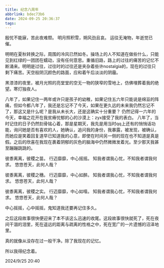 ```yaml
---
title: 纪念八周年
abbrlink: bdec73b6
date: 2024-09-25 20:36:37
tags:
---
```


殷忧不能寐，苦此夜难颓。
明月照积雪，朔风劲且哀。
运往无淹物，年逝觉已催。

明明在夏秋转换之际，周围的冷风已然如冬。操场上的人不知道在做些什么，只能见到红绿的一团团在蠕动，没有任何意思。重循旧路，路上的过往的痛苦的记忆不断涌来。明明是过往，过往时的过往还是夹杂着些许nostalgia的，现在的过往只剩下痛苦。天空般阴沉颜色的路面，应和着午后淡淡的阴霾。

黑漆漆的夜里，被月光照的亮堂堂的空无一物的狭窄的雪地上，仿佛埋葬着我的绝望。寒灯独夜人。

八年了，如果记住一两年或许只是孩子的幼稚，如果记住五六年只能说是绵亘的阵痛，但如今都八年了，我还是忘记不了今天，如果在更久远的未来我仍然忘记不了，那这又是什么呢？是我从未长大，还是这确实十分重要？
仍然记得一六年的今天，幸福之花开在我贫瘠忧郁的心的沙漠上：zyx接受了我的表白。
八年了，当时记住的日子仍然刻骨铭心着，那是星期天，我先是用当时qq上还有的悄悄话功能，询问她是否有喜欢的人，她确认，追问我的身份，我暴露，被发现，被确认，而她应是笑着回复道早已知道我的心意，即使在时间另一侧的现在也不知道是真是假。之后的欣喜在我现在裹着阴郁的灰色的脑海中仍然微微发着光。至少那天我甚至蹦蹦跳跳的。

彼黍离离，彼稷之苗。
行迈靡靡，中心摇摇。
知我者谓我心忧，不知我者谓我何求。
悠悠苍天，此何人哉？

彼黍离离，彼稷之穗。
行迈靡靡，中心如醉。
知我者谓我心忧，不知我者谓我何求。
悠悠苍天，此何人哉？

彼黍离离，彼稷之实。
行迈靡靡，中心如噎。
知我者谓我心忧，不知我者谓我何求。
悠悠苍天，此何人哉？

中心摇摇，心中摇摇，鬼知道我还要再记住多久。

之后这段故事很快便迎来了本不该这么迅速的收尾。这段故事很快就死了，死在夜间干涸的泪里，死在遥远的距离与疏离的性格之中，死在宽广的一片遗憾的沼泽地里。

真的就像从没存在过一般干净。除了我现在的记忆。

所以我得纪念着。

2024/9/25 20:40